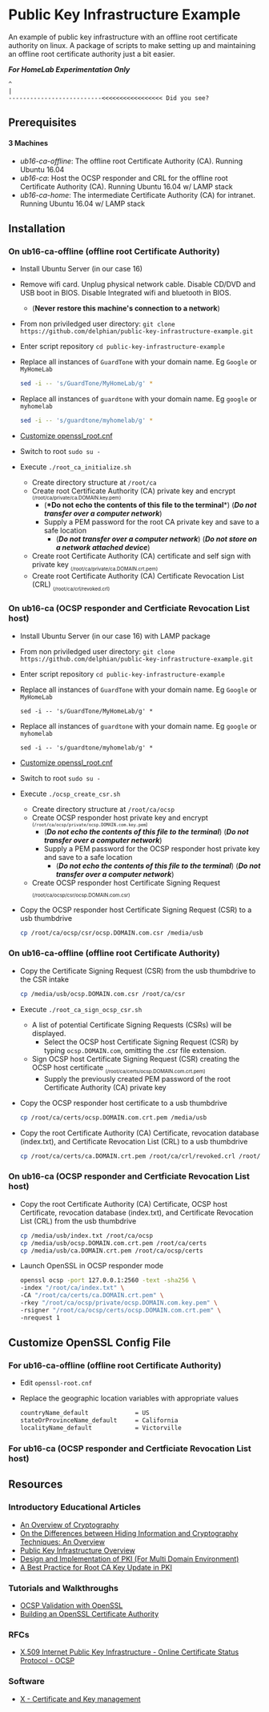 # Public Key Infrastructure Example
An example of public key infrastructure with an offline root certificate authority on linux. A package of scripts to make setting up and maintaining an offline root certificate authority just a bit easier.

__***For HomeLab Experimentation Only***__
```
^
|
--------------------------<<<<<<<<<<<<<<<<< Did you see?
```

## Prerequisites

#### 3 Machines
 - *ub16-ca-offline*: The offline root Certificate Authority (CA). Running Ubuntu 16.04
 - *ub16-ca*: Host the OCSP responder and CRL for the offline root Certificate Authority (CA). Running Ubuntu 16.04 w/ LAMP stack
 - *ub16-ca-home*: The intermediate Certificate Authority (CA) for intranet. Running Ubuntu 16.04 w/ LAMP stack
 
## Installation

### On ub16-ca-offline (offline root Certificate Authority)
* Install Ubuntu Server (in our case 16)
* Remove wifi card. Unplug physical network cable. Disable CD/DVD and USB boot in BIOS. Disable Integrated wifi and bluetooth in BIOS.
  * (__Never restore this machine's connection to a network__)
* From non priviledged user directory: `git clone https://github.com/delphian/public-key-infrastructure-example.git`
* Enter script repository `cd public-key-infrastructure-example`
* Replace all instances of `GuardTone` with your domain name. Eg `Google` or `MyHomeLab`

    ```bash
    sed -i -- 's/GuardTone/MyHomeLab/g' *
    ```
* Replace all instances of `guardtone` with your domain name. Eg `google` or `myhomelab`

    ```bash
    sed -i -- 's/guardtone/myhomelab/g' *
    ```
* [Customize openssl_root.cnf](https://github.com/delphian/public-key-infrastructure-example/blob/master/README.md#customize-openssl-config-file)
* Switch to root `sudo su -`
* Execute `./root_ca_initialize.sh`
  * Create directory structure at `/root/ca`
  * Create root Certificate Authority (CA) private key and encrypt <sub><sup>(/root/ca/private/ca.DOMAIN.key.pem)</sup></sub>
    * (__*Do not echo the contents of this file to the terminal__*) (__*Do not transfer over a computer network*__)
    * Supply a PEM password for the root CA private key and save to a safe location
      * (__*Do not transfer over a computer network*__) (__*Do not store on a network attached device*__)
  * Create root Certificate Authority (CA) certificate and self sign with private key <sub><sub>(/root/ca/private/ca.DOMAIN.crt.pem)</sub></sub>
  * Create root Certificate Authority (CA) Certificate Revocation List (CRL) <sub><sub>(/root/ca/crl/revoked.crl)</sub></sub>

### On ub16-ca (OCSP responder and Certficiate Revocation List host)
* Install Ubuntu Server (in our case 16) with LAMP package
* From non priviledged user directory: `git clone https://github.com/delphian/public-key-infrastructure-example.git`
* Enter script repository `cd public-key-infrastructure-example`
* Replace all instances of `GuardTone` with your domain name. Eg `Google` or `MyHomeLab`

    ```
    sed -i -- 's/GuardTone/MyHomeLab/g' *
    ```
* Replace all instances of `guardtone` with your domain name. Eg `google` or `myhomelab`

    ```
    sed -i -- 's/guardtone/myhomelab/g' *
    ```
* [Customize openssl_root.cnf](https://github.com/delphian/public-key-infrastructure-example/blob/master/README.md#customize-openssl-config-file)
* Switch to root `sudo su -`
* Execute `./ocsp_create_csr.sh`
  * Create directory structure at `/root/ca/ocsp`
  * Create OCSP responder host private key and encrypt <sub><sub>(`/root/ca/ocsp/private/ocsp.DOMAIN.com.key.pem`)</sub></sub>
    * (__*Do not echo the contents of this file to the terminal*__) (__*Do not transfer over a computer network*__)
    * Supply a PEM password for the OCSP responder host private key and save to a safe location
      * (__*Do not echo the contents of this file to the terminal*__) (__*Do not transfer over a computer network*__)
  * Create OCSP responder host Certificate Signing Request <sub><sub>(/root/ca/ocsp/csr/ocsp.DOMAIN.com.csr)</sub></sub>
* Copy the OCSP responder host Certificate Signing Request (CSR) to a usb thumbdrive

    ```bash
    cp /root/ca/ocsp/csr/ocsp.DOMAIN.com.csr /media/usb
    ```

### On ub16-ca-offline (offline root Certificate Authority)
* Copy the Certificate Signing Request (CSR) from the usb thumbdrive to the CSR intake

    ```bash
    cp /media/usb/ocsp.DOMAIN.com.csr /root/ca/csr
    ```
* Execute `./root_ca_sign_ocsp_csr.sh`
  * A list of potential Certificate Signing Requests (CSRs) will be displayed.
    * Select the OCSP host Certificate Signing Request (CSR) by typing `ocsp.DOMAIN.com`, omitting the .csr file extension.
  * Sign OCSP host Certificate Signing Request (CSR) creating the OCSP host certificate <sub><sub>(/root/ca/certs/ocsp.DOMAIN.com.crt.pem)</sub></sub>
    * Supply the previously created PEM password of the root Certificate Authority (CA) private key
* Copy the OCSP responder host certificate to a usb thumbdrive

    ```bash
    cp /root/ca/certs/ocsp.DOMAIN.com.crt.pem /media/usb
    ```
* Copy the root Certificate Authority (CA) Certificate, revocation database (index.txt), and Certificate Revocation List (CRL) to a usb thumbdrive

    ```bash
    cp /root/ca/certs/ca.DOMAIN.crt.pem /root/ca/crl/revoked.crl /root/ca/index.txt /media/usb
    ```

### On ub16-ca (OCSP responder and Certficiate Revocation List host)
* Copy the root Certificate Authority (CA) Certificate, OCSP host Certificate, revocation database (index.txt), and Certificate Revocation List (CRL) from the usb thumbdrive

   ```bash
   cp /media/usb/index.txt /root/ca/ocsp
   cp /media/usb/ocsp.DOMAIN.com.crt.pem /root/ca/certs
   cp /media/usb/ca.DOMAIN.crt.pem /root/ca/ocsp/certs
   ```
    
* Launch OpenSSL in OCSP responder mode

    ```bash
    openssl ocsp -port 127.0.0.1:2560 -text -sha256 \
    -index "/root/ca/index.txt" \
    -CA "/root/ca/certs/ca.DOMAIN.crt.pem" \
    -rkey "/root/ca/ocsp/private/ocsp.DOMAIN.com.key.pem" \
    -rsigner "/root/ca/ocsp/certs/ocsp.DOMAIN.com.crt.pem" \
    -nrequest 1
    ```

## Customize OpenSSL Config File

### For ub16-ca-offline (offline root Certificate Authority)
* Edit `openssl-root.cnf`
* Replace the geographic location variables with appropriate values

    ```bash
    countryName_default             = US
    stateOrProvinceName_default     = California
    localityName_default            = Victorville
    ```

### For ub16-ca (OCSP responder and Certficiate Revocation List host)

## Resources

### Introductory Educational Articles
* [An Overview of Cryptography](https://www.cs.princeton.edu/~chazelle/courses/BIB/overview-crypto.pdf)
* [On the Differences between Hiding Information and Cryptography Techniques: An Overview](https://scialert.net/fulltextmobile/?doi=jas.2010.1650.1655)
* [Public Key Infrastructure
Overview](http://highsecu.free.fr/db/outils_de_securite/cryptographie/pki/publickey.pdf)
* [Design and Implementation of PKI (For Multi Domain
Environment)](https://pdfs.semanticscholar.org/cfb9/77539d4a214766adc3a4a56f57a5a464b9cf.pdf)
* [A Best Practice for Root CA Key Update in PKI](https://link.springer.com/content/pdf/10.1007%2F978-3-540-24852-1_20.pdf)

### Tutorials and Walkthroughs
* [OCSP Validation with OpenSSL](https://akshayranganath.github.io/OCSP-Validation-With-Openssl/)
* [Building an OpenSSL Certificate Authority](https://devcentral.f5.com/s/articles/building-an-openssl-certificate-authority-introduction-and-design-considerations-for-elliptical-curves-27720)

### RFCs
* [X.509 Internet Public Key Infrastructure - Online Certificate Status Protocol - OCSP](https://tools.ietf.org/html/rfc6960)

### Software
* [X - Certificate and Key management](https://www.hohnstaedt.de/xca/)
